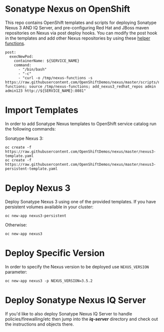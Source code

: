 # Sonatype Nexus on OpenShift

This repo contains OpenShift templates and scripts for deploying Sonatype Nexus 3 AND IQ Server, 
and pre-configuring Red Hat and JBoss maven repositories on Nexus via post deploy hooks.
You can modify the post hook in the templates and add other Nexus repositories by using these [helper
functions](scripts/nexus-functions).

```
post:
  execNewPod:
    containerName: ${SERVICE_NAME}
    command:
      - "/bin/bash"
      - "-c"
      - "curl -o /tmp/nexus-functions -s https://raw.githubusercontent.com/OpenShiftDemos/nexus/master/scripts/nexus-functions; source /tmp/nexus-functions; add_nexus3_redhat_repos admin admin123 http://${SERVICE_NAME}:8081"
```

# Import Templates

In order to add Sonatype Nexus templates to OpenShift service catalog run the following commands:

Sonatype Nexus 3:
```
oc create -f https://raw.githubusercontent.com/OpenShiftDemos/nexus/master/nexus3-template.yaml
oc create -f https://raw.githubusercontent.com/OpenShiftDemos/nexus/master/nexus3-persistent-template.yaml
```

# Deploy Nexus 3

Deploy Sonatype Nexus 3 using one of the provided templates. If you have persistent volumes available in your cluster:
```
oc new-app nexus3-persistent
```
Otherwise:
```
oc new-app nexus3
```

# Deploy Specific Version
In order to specify the Nexus version to be deployed use ```NEXUS_VERSION``` parameter:
```
oc new-app nexus3 -p NEXUS_VERSION=3.5.2
```

# Deploy Sonatype Nexus IQ Server

If you'd like to also deploy Sonatype Nexus IQ Server to handle policies/firewalling/etc then jump into the ***iq-server*** directory and check out the instructions and objects there.
